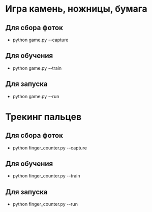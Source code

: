# Игра камень, ножницы, бумага
  ## Для сбора фоток
  - python game.py --capture
  ## Для обучения 
  - python game.py --train
  ## Для запуска
  - python game.py --run
# Трекинг пальцев
  ## Для сбора фоток
  - python finger_counter.py --capture
  ## Для обучения 
  - python finger_counter.py --train
  ## Для запуска
  - python finger_counter.py --run
